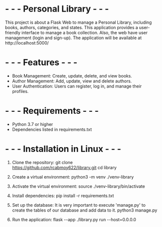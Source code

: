 # - - - Personal Library - - -
This project is about a Flask Web to manage a Personal Library, including books, authors, categories, and states. This application provides a user-friendly interface to manage a book collection.
Also, the web have user management (login and sign-up).
The application will be available at http://localhost:5000/

# - - - Features - - -

- Book Management: Create, update, delete, and view books.
- Author Management: Add, update, view and delete authors.
- User Authentication: Users can register, log in, and manage their profiles.

# - - - Requirements - - -

- Python 3.7 or higher
- Dependencies listed in requirements.txt

# - - - Installation in Linux - - -

1. Clone the repository:
  git clone https://github.com/rcabmoy622/library.git
  cd library

2. Create a virtual environment:
  python3 -m venv ./venv-library

3. Activate the virtual environment:
  source ./venv-library/bin/activate

4. Install dependencies:
  pip install -r requirements.txt

5. Set up the database:
It is very important to execute 'manage.py' to create the tables of our database and add data to it.
  python3 manage.py

6. Run the application:
   flask --app ./library.py run --host=0.0.0.0
